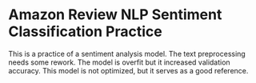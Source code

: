 # Amazon Review NLP Sentiment Classification Practice
 This is a practice of a sentiment analysis model. The text preprocessing needs some rework. The model is overfit but it increased validation accuracy. This model is not optimized, but it serves as a good reference.

